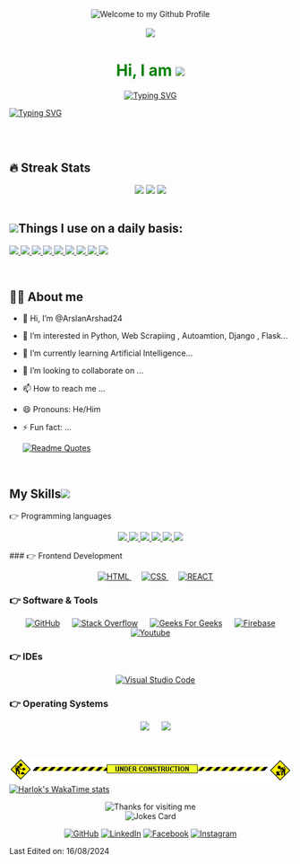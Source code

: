 <!-- HTML -->

<div align="center">
  <img src="https://github.com/BrunnerLivio/brunnerlivio/blob/master/images/welcome.png?raw=true" style="max-width: 100%;" alt="Welcome to my Github Profile" />
  <br />
  <br />
</div>

<div align="center">
<a href="https://github.com/BrunnerLivio/brunnerlivio/issues/62#issuecomment-new"><img src="images/developer.svg"></a> 
</div>

<h1 style='color: green;' align="center" >Hi, I am <img src="https://media.giphy.com/media/hvRJCLFzcasrR4ia7z/giphy.gif" width="35"></h1>
<p align="center">
<a href="https://git.io/typing-svg"><img src="https://readme-typing-svg.demolab.com?font=Caveat&size=30&duration=4000&pause=1000&color=F7E400&background=C4DEFF00&center=true&vCenter=true&width=434&height=51&lines=%F0%9F%8F%84%E2%80%8D%E2%99%82%EF%B8%8F+Artificial+Intelligence+STUDENT;%F0%9F%90%8D+PyThon+Developer;%F0%9F%91%B7+Django+Developer;%F0%9F%8D%AA+Web+Scrapper;%F0%9F%93%88+Data+Analyst;%F0%9F%A4%96+Python+AutomaTion" alt="Typing SVG" /></a>

<a href="https://git.io/typing-svg"><img src="https://readme-typing-svg.demolab.com?font=Playwrite+Polska&size=30&duration=4500&pause=1000&color=27CF57&background=00C6FF00&center=true&vCenter=true&multiline=true&repeat=false&width=1200&height=200&lines=%22Code+is+like+a+puzzle+that+needs+solving.+Each+problem+is+a+unique+;challenge+that+requires+creative+thinking++and++strategic+planning.+;++Enjoy+the+process+of+unraveling+complex+issues+and+transforming+them+;+into+elegant+solutions.+Your+journey+as+a+programmer+is+a+continuous;quest+for+problem-solving+excellence.%22" alt="Typing SVG" /></a>
</p>
<br style='color: green;'>

<br style='color: green;'>

## 🔥 Streak Stats
<p align="center">
  <img height="50%" width="auto" src ="https://github-readme-stats.vercel.app/api?username=arslanarshad24&show_icons=true&count_private=true&theme=algolia&hide_border=true&hide=issues,contribs&bg_color=00000000">
  <img height="50%" width="auto" src ="https://github-readme-stats.vercel.app/api/top-langs/?username=arslanarshad24&layout=compact&hide_border=true&theme=algolia&bg_color=00000000&langs_count=6&hide=jupyter%20notebook,tex,css,php&exclude_repo=Pacman-AI">
  <img src ="https://github-readme-streak-stats.herokuapp.com?user=arslanarshad24&theme=algolia&hide_border=true&background=FFFFFF00">
  <br>
  <br>
<!--   <a href="https://www.buymeacoffee.com/vinitshahdeo"> <img align="center" src="https://cdn.buymeacoffee.com/buttons/v2/default-orange.png" height="50" width="210" alt="aveek.saha" /></a> -->
</p>
<!-- <p align="center"> 
	<img src="https://komarev.com/ghpvc/?username=arslanarshad24&label=Profile%20views&color=0e75b6&style=plastic" alt="arslanarshad24" /> 
</p> -->

## <img src="https://media.giphy.com/media/iY8CRBdQXODJSCERIr/giphy.gif" width="30px">Things I use on a daily basis:
<p align="left">  
<a href="https://github.com/arslanarshad24/readme-components">
 <img  src="https://readme-components.vercel.app/api?component=logo&fill=black&logo=python&animation=spin&svgfill=15d8fe">  
 </a>
   <a href="https://github.com/arslanarshad24/readme-components">
<img  src="https://readme-components.vercel.app/api?component=logo&fill=black&logo=linkedin&svgfill=2d79c7">
</a>
  <a href="https://github.com/arslanarshad24/readme-components">
<img  src="https://readme-components.vercel.app/api?component=logo&fill=black&logo=jupyter&svgfill=8ed5fa">
 </a>
 <a href="https://github.com/arslanarshad24/readme-components">
 <img  src="https://readme-components.vercel.app/api?component=logo&fill=black&logo=kaggle&svgfill=659b60">
</a>
<a href="https://github.com/arslanarshad24/readme-components">
<img  src="https://readme-components.vercel.app/api?component=logo&fill=black&logo=visualstudio&svgfill=df5c43">  
</a>
<a href="https://github.com/arslanarshad24/readme-components">
<img  src="https://readme-components.vercel.app/api?component=logo&fill=black&logo=youtube&svgfill=cd6799">
</a>
<a href="https://github.com/arslanarshad24/readme-components">
<img  src="https://readme-components.vercel.app/api?component=logo&fill=black&logo=javascript&svgfill=f6df1c">
</a>
<a href="https://github.com/arslanarshad24/readme-components">
<img  src="https://readme-components.vercel.app/api?component=logo&fill=black&logo=CSS3&svgfill=028dd1">
</a>
<a href="https://github.com/arslanarshad24/readme-components">
<img  src="https://readme-components.vercel.app/api?component=logo&fill=black&logo=github">
</a>
</p>

<br style='color: green;'>

## :sassy_man:  About me
- 👋 Hi, I’m @ArslanArshad24
- 👀 I’m interested in Python, Web Scrapiing , Autoamtion, Django , Flask...
- 🌱 I’m currently learning Artificial Intelligence...
- 💞️ I’m looking to collaborate on ...
- 📫 How to reach me ...
- 😄 Pronouns: He/Him
- ⚡ Fun fact: ...

     [![Readme Quotes](https://quotes-github-readme.vercel.app/api?type=horizontal&theme=dark)](https://github.com/piyushsuthar/github-readme-quotes)

<br style='color: green;'>


## My Skills![](unicorn.gif)

👉 Programming languages

<p align="center">
<a href="https://github.com/arslanarshad24/readme-components">
<img  src="https://readme-components.vercel.app/api?component=linearprogress&skill=HTML&value=80&design=candy&fill=ff69b4">
</a>
<a href="https://github.com/harish-sethuraman/readme-components">
<img  src="https://readme-components.vercel.app/api?component=linearprogress&skill=CSS&value=70&design=candy&fill=ff69b4">
</a>
<a href="https://github.com/harish-sethuraman/readme-components">
<img  src="https://readme-components.vercel.app/api?component=linearprogress&skill=JS&value=60&design=candy&fill=ff69b4">
</a>
<a href="https://github.com/harish-sethuraman/readme-components">
<img  src="https://readme-components.vercel.app/api?component=linearprogress&skill=Python&value=80&design=candy&fill=ff69b4">
</a>
<a href="https://github.com/harish-sethuraman/readme-components">
<img  src="https://readme-components.vercel.app/api?component=linearprogress&skill=Django&value=80&design=candy&fill=ff69b4">
</a>
<a href="https://github.com/harish-sethuraman/readme-components">
<img src="https://readme-components.vercel.app/api?component=linearprogress&skill=GIT&value=70&design=candy&fill=ff69b4">
</a>
</p>
### 👉 Frontend Development
<p align="center"> 
  &emsp; 
  <a href="https://www.w3.org/html/" target="_blank"> 
   <img alt="HTML" src="https://img.shields.io/badge/HTML5%20-%23E34F26.svg?style=plastic&logo=html5&logoColor=white">
  </a>   
  &emsp;
  <a href="https://www.w3schools.com/css/" target="_blank">
    <img alt="CSS" src="https://img.shields.io/badge/CSS%20-%231572B6.svg?style=plastic&logo=css3&logoColor=white">
  </a> 
  &emsp;
  <a href="https://www.w3schools.com/react/" target="_blank">
    <img alt="REACT" src="https://img.shields.io/badge/REACT%20-%231572B6.svg?style=plastic&logo=react&logoColor=white">
  </a> 
</p>

 ### 👉 Software & Tools
 
<p align="center">
  &emsp;
    <a href="#"><img alt="GitHub" src="https://img.shields.io/badge/github-%23181717.svg?style=plastic&logo=github&logoColor=white"></a>
  &emsp;
    <a href="#"><img alt="Stack Overflow" src="https://img.shields.io/badge/-Stack%20Overflow-FE7A16?style=plastic&logo=stack-overflow&logoColor=white"></a>
  &emsp;
    <a href="#"><img alt="Geeks For Geeks" src="https://img.shields.io/badge/geeksforgeeks-%230F9D58.svg?style=plastic&logo=geeksforgeeks&logoColor=white"></a>
  &emsp;
    <a href="#"><img alt="Firebase" src="https://img.shields.io/badge/Firebase-%230F9D58.svg?style=plastic&logo=firebase&logoColor=white"></a>
  &emsp;
    <a href="#"><img alt="Youtube" src="https://img.shields.io/badge/Firebase-%230F9D58.svg?style=plastic&logo=youtube&logoColor=white"></a>
</p>

 ### 👉 IDEs
 
<p align="center">
  &emsp;
    <a href="#"><img alt="Visual Studio Code" src="https://img.shields.io/badge/Visual%20Studio%20Code-0078d7.svg?style=plastic&logo=visual-studio-code&logoColor=white"></a>
</p>

 ### 👉 Operating Systems
 
<p align="center">
  &emsp;
    <a href="#"><img src="https://img.shields.io/badge/Linux-FCC624?style=plastic&logo=linux&logoColor=black"></a>
  &emsp;
    <a href="#"><img src="https://img.shields.io/badge/Windows-0078D6?style=plastic&logo=windows&logoColor=white"></a>  
</p>

<br/>

![](images/under-construction.gif)
[![Harlok's WakaTime stats](https://github-readme-stats.vercel.app/api/wakatime?username=arslanarshad24)](https://github.com/arslanarshad24/github-readme-stats)

<div align="center">
<img height="120" alt="Thanks for visiting me" width="100%" src="https://raw.githubusercontent.com/BrunnerLivio/brunnerlivio/master/images/marquee.svg" />
<br />
	<img src="https://readme-jokes.vercel.app/api" alt="Jokes Card" />
</div>
<!-- <h1 style='color: green'; align="center" >Thank You for Visting My GitHub <img src="https://media.giphy.com/media/hvRJCLFzcasrR4ia7z/giphy.gif" width="35"></h1> -->
<p align="center">
	<a href="https://github.com/arslanarshad24"><img src="https://img.shields.io/badge/github-%23181717.svg?style=plastic&logo=github&logoColor=white" alt="GitHub"/></a> 
	<a href=" "><img src="https://img.shields.io/badge/linkedin-%230A66C2.svg?style=plastic&logo=linkedin&logoColor=white" alt="LinkedIn"/></a> 
	<a href=" "><img src="https://img.shields.io/badge/facebook-%231877F2.svg?style=plastic&logo=facebook&logoColor=white" alt="Facebook"/></a> 
	<a href=""><img src="https://img.shields.io/badge/instagram-%23E4405F.svg?style=plastic&logo=instagram&logoColor=white" alt="Instagram"/></a> 
</p>

<!-- ArslanArshad24/ArslanArshad24 is a ✨ special ✨ repository because its `README.md`  -->
Last Edited on: 16/08/2024
	

